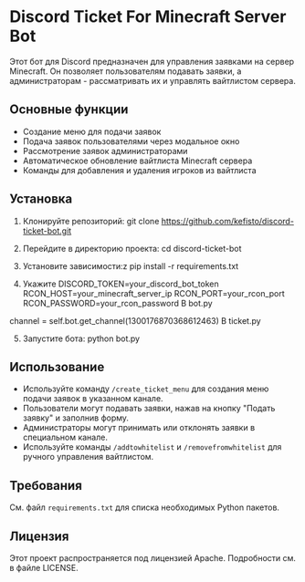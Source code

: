 # Discord Ticket For Minecraft Server Bot

Этот бот для Discord предназначен для управления заявками на сервер Minecraft. Он позволяет пользователям подавать заявки, а администраторам - рассматривать их и управлять вайтлистом сервера.

## Основные функции

- Создание меню для подачи заявок
- Подача заявок пользователями через модальное окно
- Рассмотрение заявок администраторами
- Автоматическое обновление вайтлиста Minecraft сервера
- Команды для добавления и удаления игроков из вайтлиста

## Установка

1. Клонируйте репозиторий:
  git clone https://github.com/kefisto/discord-ticket-bot.git

2. Перейдите в директорию проекта:
   cd discord-ticket-bot

3. Установите зависимости:z
   pip install -r requirements.txt

4. Укажите 
DISCORD_TOKEN=your_discord_bot_token
   RCON_HOST=your_minecraft_server_ip
   RCON_PORT=your_rcon_port
   RCON_PASSWORD=your_rcon_password
В bot.py

channel = self.bot.get_channel(1300176870368612463)
    В ticket.py

5. Запустите бота:
    python bot.py

## Использование

- Используйте команду `/create_ticket_menu` для создания меню подачи заявок в указанном канале.
- Пользователи могут подавать заявки, нажав на кнопку "Подать заявку" и заполнив форму.
- Администраторы могут принимать или отклонять заявки в специальном канале.
- Используйте команды `/addtowhitelist` и `/removefromwhitelist` для ручного управления вайтлистом.

## Требования

См. файл `requirements.txt` для списка необходимых Python пакетов.

## Лицензия

Этот проект распространяется под лицензией Apache. Подробности см. в файле LICENSE.
